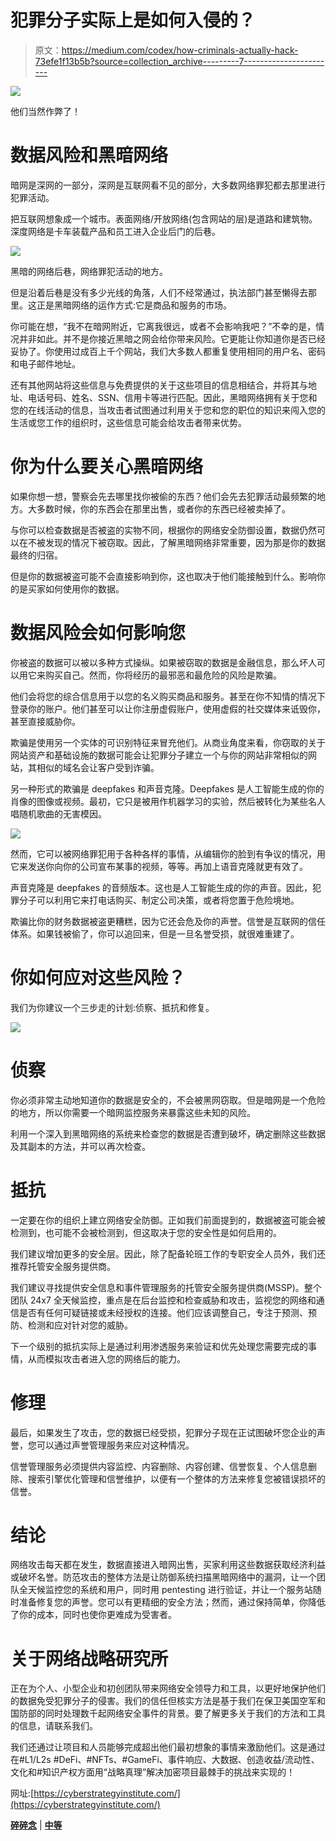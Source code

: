 # 犯罪分子实际上是如何入侵的？

> 原文：<https://medium.com/codex/how-criminals-actually-hack-73efe1f13b5b?source=collection_archive---------7----------------------->

![](img/e5e3687924b1ebf105911ac9944a4ad3.png)

他们当然作弊了！

# 数据风险和黑暗网络

暗网是深网的一部分，深网是互联网看不见的部分，大多数网络罪犯都去那里进行犯罪活动。

把互联网想象成一个城市。表面网络/开放网络(包含网站的层)是道路和建筑物。深度网络是卡车装载产品和员工进入企业后门的后巷。

![](img/070613cb2826295977aa6b2b59df64fb.png)

黑暗的网络后巷，网络罪犯活动的地方。

但是沿着后巷是没有多少光线的角落，人们不经常通过，执法部门甚至懒得去那里。这正是黑暗网络的运作方式:它是商品和服务的市场。

你可能在想，“我不在暗网附近，它离我很远，或者不会影响我吧？”不幸的是，情况并非如此。并不是你接近黑暗之网会给你带来风险。它更能让你知道你是否已经妥协了。你使用过成百上千个网站，我们大多数人都重复使用相同的用户名、密码和电子邮件地址。

还有其他网站将这些信息与免费提供的关于这些项目的信息相结合，并将其与地址、电话号码、姓名、SSN、信用卡等进行匹配。因此，黑暗网络拥有关于您和您的在线活动的信息，当攻击者试图通过利用关于您和您的职位的知识来闯入您的生活或您工作的组织时，这些信息可能会给攻击者带来优势。

# 你为什么要关心黑暗网络

如果你想一想，警察会先去哪里找你被偷的东西？他们会先去犯罪活动最频繁的地方。大多数时候，你的东西会在那里出售，或者你的东西已经被卖掉了。

与你可以检查数据是否被盗的实物不同，根据你的网络安全防御设置，数据仍然可以在不被发现的情况下被窃取。因此，了解黑暗网络非常重要，因为那是你的数据最终的归宿。

但是你的数据被盗可能不会直接影响到你，这也取决于他们能接触到什么。影响你的是买家如何使用你的数据。

# 数据风险会如何影响您

你被盗的数据可以被以多种方式操纵。如果被窃取的数据是金融信息，那么坏人可以用它来购买自己。然而，你将经历的最邪恶和最危险的风险是欺骗。

他们会将您的综合信息用于以您的名义购买商品和服务。甚至在你不知情的情况下登录你的账户。他们甚至可以让你注册虚假账户，使用虚假的社交媒体来诋毁你，甚至直接威胁你。

欺骗是使用另一个实体的可识别特征来冒充他们。从商业角度来看，你窃取的关于网站资产和基础设施的数据可能会让犯罪分子建立一个与你的网站非常相似的网站，其相似的域名会让客户受到诈骗。

另一种形式的欺骗是 deepfakes 和声音克隆。Deepfakes 是人工智能生成的你的肖像的图像或视频。最初，它只是被用作机器学习的实验，然后被转化为某些名人唱随机歌曲的无害模因。

![](img/81fe6903db93021b6dca41c6031810f8.png)

然而，它可以被网络罪犯用于各种各样的事情，从编辑你的脸到有争议的情况，用它来发送你向你的公司宣布某事的视频，等等。再加上语音克隆就更有效了。

声音克隆是 deepfakes 的音频版本。这也是人工智能生成的你的声音。因此，犯罪分子可以利用它来打电话购买、制定公司决策，或者将您置于危险境地。

欺骗比你的财务数据被盗更糟糕，因为它还会危及你的声誉。信誉是互联网的信任体系。如果钱被偷了，你可以追回来，但是一旦名誉受损，就很难重建了。

# 你如何应对这些风险？

我们为你建议一个三步走的计划:侦察、抵抗和修复。

![](img/56f83944fa29d7ef400e4cf4d4573970.png)

# 侦察

你必须非常主动地知道你的数据是安全的，不会被黑网窃取。但是暗网是一个危险的地方，所以你需要一个暗网监控服务来暴露这些未知的风险。

利用一个深入到黑暗网络的系统来检查您的数据是否遭到破坏，确定删除这些数据及其副本的方法，并可以再次检查。

# 抵抗

一定要在你的组织上建立网络安全防御。正如我们前面提到的，数据被盗可能会被检测到，也可能不会被检测到，但这取决于您的安全性是如何启用的。

我们建议增加更多的安全层。因此，除了配备轮班工作的专职安全人员外，我们还推荐托管安全服务提供商。

我们建议寻找提供安全信息和事件管理服务的托管安全服务提供商(MSSP)。整个团队 24x7 全天候监控，重点是在后台监控和检查威胁和攻击，监视您的网络和通信是否有任何可疑链接或未经授权的连接。他们应该调整自己，专注于预测、预防、检测和应对针对您的威胁。

下一个级别的抵抗实际上是通过利用渗透服务来验证和优先处理您需要完成的事情，从而模拟攻击者进入您的网络后的能力。

# 修理

最后，如果发生了攻击，您的数据已经受损，犯罪分子现在正试图破坏您企业的声誉，您可以通过声誉管理服务来应对这种情况。

信誉管理服务必须提供内容监控、内容删除、内容创建、信誉恢复、个人信息删除、搜索引擎优化管理和信誉维护，以便有一个整体的方法来修复您被错误损坏的信誉。

# 结论

网络攻击每天都在发生，数据直接进入暗网出售，买家利用这些数据获取经济利益或破坏名誉。防范攻击的整体方法是让防御系统扫描黑暗网络中的漏洞，让一个团队全天候监控您的系统和用户，同时用 pentesting 进行验证，并让一个服务站随时准备修复您的声誉。您可以有更精细的安全方法；然而，通过保持简单，你降低了你的成本，同时也使你更难成为受害者。

# 关于网络战略研究所

正在为个人、小型企业和初创团队带来网络安全领导力和工具，以更好地保护他们的数据免受犯罪分子的侵害。我们的信任但核实方法是基于我们在保卫美国空军和国防部的同时处理数千起网络安全事件的背景。要了解更多关于我们的方法和工具的信息，请联系我们。

我们还通过让项目和人员能够完成超出他们最初想象的事情来激励他们。这是通过在#L1/L2s #DeFi、#NFTs、#GameFi、事件响应、大数据、创造收益/流动性、文化和#知识产权方面用“战略真理”解决加密项目最棘手的挑战来实现的！

网址:[https://cyberstrategyinstitute.com/](https://cyberstrategyinstitute.com/)

[**碎碎念**](https://twitter.com/CyberStrategy1) | [**中等**](https://cyberstrategy1.medium.com/)